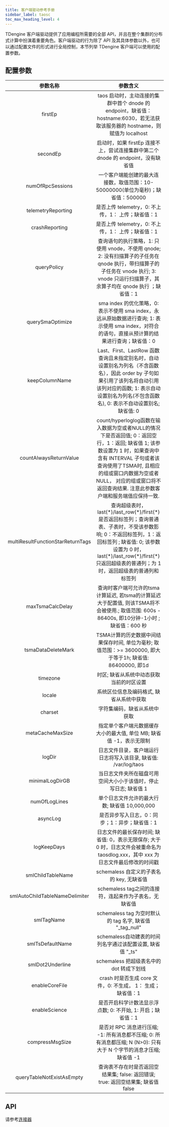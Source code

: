 ```yaml
---
title: 客户端驱动参考手册
sidebar_label: taosc
toc_max_heading_level: 4
---
```


TDengine 客户端驱动提供了应用编程所需要的全部 API，并且在整个集群的分布式计算中扮演着重要角色。客户端驱动的行为除了 API 及其具体参数以外，也可以通过配置文件的形式进行全局控制，本节列举 TDengine 客户端可以使用的配置参数。

## 配置参数

| 参数名称     | 参数含义                                                    |
|:-----------:|:----------------------------------------------------------:|
|firstEp | taos 启动时，主动连接的集群中首个 dnode 的 endpoint，缺省值：hostname:6030，若无法获取该服务器的 hostname，则赋值为 localhost  |
|secondEp | 启动时，如果 firstEp 连接不上，尝试连接集群中第二个 dnode 的 endpoint，没有缺省值 |
|numOfRpcSessions | 一个客户端能创建的最大连接数，取值范围：10-50000000(单位为毫秒)；缺省值：500000 |
|telemetryReporting | 是否上传 telemetry，0: 不上传，1： 上传；缺省值：1 |
|crashReporting | 是否上传 telemetry，0: 不上传，1： 上传；缺省值：1  |
|queryPolicy | 查询语句的执行策略，1: 只使用 vnode，不使用 qnode; 2: 没有扫描算子的子任务在 qnode 执行，带扫描算子的子任务在 vnode 执行; 3: vnode 只运行扫描算子，其余算子均在 qnode 执行 ；缺省值：1 |
|querySmaOptimize | sma index 的优化策略，0: 表示不使用 sma index，永远从原始数据进行查询; 1: 表示使用 sma index，对符合的语句，直接从预计算的结果进行查询；缺省值：0 |
|keepColumnName | Last、First、LastRow 函数查询且未指定别名时，自动设置别名为列名（不含函数名），因此 order by 子句如果引用了该列名将自动引用该列对应的函数; 1: 表示自动设置别名为列名(不包含函数名), 0: 表示不自动设置别名; 缺省值: 0 |
|countAlwaysReturnValue | count/hyperloglog函数在输入数据为空或者NULL的情况下是否返回值; 0：返回空行，1：返回; 缺省值 1; 该参数设置为 1 时，如果查询中含有 INTERVAL 子句或者该查询使用了TSMA时, 且相应的组或窗口内数据为空或者NULL， 对应的组或窗口将不返回查询结果. 注意此参数客户端和服务端值应保持一致. |
|multiResultFunctionStarReturnTags | 查询超级表时，last(\*)/last_row(\*)/first(\*) 是否返回标签列；查询普通表、子表时，不受该参数影响; 0：不返回标签列，1：返回标签列 ; 缺省值: 0; 该参数设置为 0 时，last(\*)/last_row(\*)/first(\*) 只返回超级表的普通列；为 1 时，返回超级表的普通列和标签列 |
|maxTsmaCalcDelay| 查询时客户端可允许的tsma计算延迟, 若tsma的计算延迟大于配置值, 则该TSMA将不会被使用.; 取值范围: 600s - 86400s, 即10分钟-1小时 ; 缺省值：600 秒|
|tsmaDataDeleteMark |TSMA计算的历史数据中间结果保存时间, 单位为毫秒; 取值范围：>= 3600000, 即大于等于1h; 缺省值: 86400000, 即1d  |
|timezone | 时区; 缺省从系统中动态获取当前的时区设置 |
|locale | 系统区位信息及编码格式, 缺省从系统中获取 |
|charset | 字符集编码，缺省从系统中获取 |
|metaCacheMaxSize | 指定单个客户端元数据缓存大小的最大值, 单位 MB; 缺省值 -1，表示无限制 |
|logDir | 日志文件目录，客户端运行日志将写入该目录, 缺省值: /var/log/taos |
|minimalLogDirGB | 当日志文件夹所在磁盘可用空间大小小于该值时，停止写日志; 缺省值  1 |
|numOfLogLines | 单个日志文件允许的最大行数; 缺省值 10,000,000 |
|asyncLog | 是否异步写入日志，0：同步；1：异步；缺省值：1 |
|logKeepDays | 日志文件的最长保存时间; 缺省值: 0，表示无限保存; 大于 0 时，日志文件会被重命名为 taosdlog.xxx，其中 xxx 为日志文件最后修改的时间戳|
|smlChildTableName | schemaless 自定义的子表名的 key, 无缺省值 |
|smlAutoChildTableNameDelimiter | schemaless tag之间的连接符，连起来作为子表名，无缺省值 |
|smlTagName | schemaless tag 为空时默认的 tag 名字, 缺省值 "_tag_null" |
|smlTsDefaultName | schemaless自动建表的时间列名字通过该配置设置, 缺省值 "_ts" |
|smlDot2Underline | schemaless 把超级表名中的 dot 转成下划线 |
|enableCoreFile | crash 时是否生成 core 文件，0: 不生成， 1： 生成；缺省值：1 |
|enableScience | 是否开启科学计数法显示浮点数; 0: 不开始, 1: 开启；缺省值：1 |
|compressMsgSize | 是否对 RPC 消息进行压缩; -1: 所有消息都不压缩; 0: 所有消息都压缩; N (N>0): 只有大于 N 个字节的消息才压缩; 缺省值 -1|
|queryTableNotExistAsEmpty | 查询表不存在时是否返回空结果集; false: 返回错误; true: 返回空结果集; 缺省值 false|

## API

请参考[连接器](../../connector)
